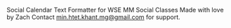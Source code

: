 Social Calendar Text Formatter for WSE MM Social Classes
Made with love by Zach
Contact min.htet.khant.mg@gmail.com for support.
